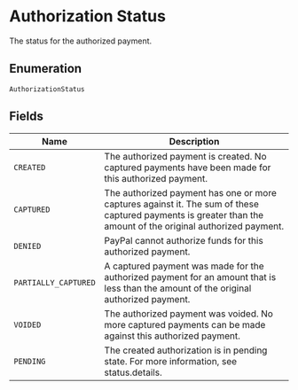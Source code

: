 
# Authorization Status

The status for the authorized payment.

## Enumeration

`AuthorizationStatus`

## Fields

| Name | Description |
|  --- | --- |
| `CREATED` | The authorized payment is created. No captured payments have been made for this authorized payment. |
| `CAPTURED` | The authorized payment has one or more captures against it. The sum of these captured payments is greater than the amount of the original authorized payment. |
| `DENIED` | PayPal cannot authorize funds for this authorized payment. |
| `PARTIALLY_CAPTURED` | A captured payment was made for the authorized payment for an amount that is less than the amount of the original authorized payment. |
| `VOIDED` | The authorized payment was voided. No more captured payments can be made against this authorized payment. |
| `PENDING` | The created authorization is in pending state. For more information, see status.details. |


